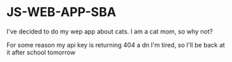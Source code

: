 # JS-WEB-APP-SBA
I've decided to do my wep app about cats. I am a cat mom, so why not?

For some reason my api key is returning 404 a dn I'm tired, so I'll be back at it after school tomorrow
